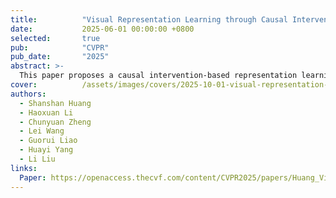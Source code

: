 ```yaml
---
title:          "Visual Representation Learning through Causal Intervention for Controllable Image Editing"
date:           2025-06-01 00:00:00 +0800
selected:       true
pub:            "CVPR"
pub_date:       "2025"
abstract: >-
  This paper proposes a causal intervention-based representation learning method for controllable image editing. Accepted as a CVPR 2025 Highlight paper (top 2.9%).
cover:          /assets/images/covers/2025-10-01-visual-representation-learning.png
authors:
  - Shanshan Huang
  - Haoxuan Li
  - Chunyuan Zheng
  - Lei Wang
  - Guorui Liao
  - Huayi Yang
  - Li Liu
links:
  Paper: https://openaccess.thecvf.com/content/CVPR2025/papers/Huang_Visual_Representation_Learning_through_Causal_Intervention_for_Controllable_Image_Editing_CVPR_2025_paper.pdf # 可以改成真实链接
---
```

